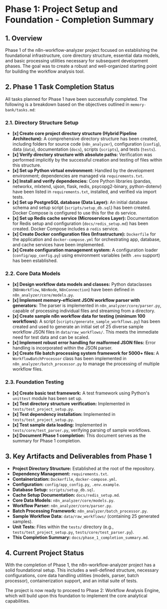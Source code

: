 # Phase 1: Project Setup and Foundation - Completion Summary

## 1. Overview

Phase 1 of the n8n-workflow-analyzer project focused on establishing the foundational infrastructure, core directory structure, essential data models, and basic processing utilities necessary for subsequent development phases. The goal was to create a robust and well-organized starting point for building the workflow analysis tool.

## 2. Phase 1 Task Completion Status

All tasks planned for Phase 1 have been successfully completed. The following is a breakdown based on the objectives outlined in `memory-bank/tasks.md`:

### 2.1. Directory Structure Setup
-   **[x] Create core project directory structure (Hybrid Pipeline Architecture):** A comprehensive directory structure has been created, including folders for source code (`n8n_analyzer`), configuration (`config`), data (`data`), documentation (`docs`), scripts (`scripts`), and tests (`tests`).
-   **[x] Verify directory structure with absolute paths:** Verification was performed implicitly by the successful creation and testing of files within this structure.
-   **[x] Set up Python virtual environment:** Handled by the development environment; dependencies are managed via `requirements.txt`.
-   **[x] Install and verify dependencies:** Core Python libraries (pandas, networkx, mlxtend, ujson, flask, redis, psycopg2-binary, python-dotenv) have been listed in `requirements.txt`, installed, and verified via import tests.
-   **[x] Set up PostgreSQL database (Data Layer):** An initial database schema and setup script (`scripts/setup_db.sql`) has been created. Docker Compose is configured to use this for the `db` service.
-   **[x] Set up Redis cache service (Microservices Layer):** Documentation for Redis setup and configuration (`docs/redis_setup.md`) has been created. Docker Compose includes a `redis` service.
-   **[x] Create Docker configuration files (Infrastructure):** `Dockerfile` for the application and `docker-compose.yml` for orchestrating app, database, and cache services have been implemented.
-   **[x] Create configuration management system:** A configuration loader (`config/app_config.py`) using environment variables (with `.env` support) has been established.

### 2.2. Core Data Models
-   **[x] Design workflow data models and classes:** Python dataclasses (`N8nWorkflow`, `N8nNode`, `N8nConnection`) have been defined in `n8n_analyzer/core/models.py`.
-   **[x] Implement memory-efficient JSON workflow parser with generators:** The parser is implemented in `n8n_analyzer/core/parser.py`, capable of processing individual files and streaming from a directory.
-   **[x] Create sample n8n workflow data for testing (minimum 100 workflows):** A script (`scripts/generate_sample_workflows.py`) has been created and used to generate an initial set of 25 diverse sample workflow JSON files in `data/raw_workflows/`. This meets the immediate need for test data and can be scaled.
-   **[x] Implement robust error handling for malformed JSON files:** Error handling is incorporated within the JSON parser.
-   **[x] Create file batch processing system framework for 5000+ files:** A `WorkflowBatchProcessor` class has been implemented in `n8n_analyzer/batch_processor.py` to manage the processing of multiple workflow files.

### 2.3. Foundation Testing
-   **[x] Create basic test framework:** A test framework using Python's `unittest` module has been set up.
-   **[x] Test directory structure verification:** Implemented in `tests/test_project_setup.py`.
-   **[x] Test dependency installation:** Implemented in `tests/test_project_setup.py`.
-   **[x] Test sample data loading:** Implemented in `tests/core/test_parser.py`, verifying parsing of sample workflows.
-   **[x] Document Phase 1 completion:** This document serves as the summary for Phase 1 completion.

## 3. Key Artifacts and Deliverables from Phase 1

-   **Project Directory Structure:** Established at the root of the repository.
-   **Dependency Management:** `requirements.txt`.
-   **Containerization:** `Dockerfile`, `docker-compose.yml`.
-   **Configuration:** `config/app_config.py`, `.env.example`.
-   **Database Setup:** `scripts/setup_db.sql`.
-   **Cache Setup Documentation:** `docs/redis_setup.md`.
-   **Core Data Models:** `n8n_analyzer/core/models.py`.
-   **Workflow Parser:** `n8n_analyzer/core/parser.py`.
-   **Batch Processing Framework:** `n8n_analyzer/batch_processor.py`.
-   **Sample Workflow Data:** `data/raw_workflows/` (containing 25 generated samples).
-   **Unit Tests:** Files within the `tests/` directory (e.g., `tests/test_project_setup.py`, `tests/core/test_parser.py`).
-   **This Completion Summary:** `docs/phase_1_completion_summary.md`.

## 4. Current Project Status

With the completion of Phase 1, the n8n-workflow-analyzer project has a solid foundational setup. This includes a well-defined structure, necessary configurations, core data handling utilities (models, parser, batch processor), containerization support, and an initial suite of tests.

The project is now ready to proceed to Phase 2: Workflow Analysis Engine, which will build upon this foundation to implement the core analytical capabilities.
